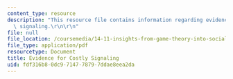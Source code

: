 ```yaml
---
content_type: resource
description: "This resource file contains information regarding evidence for costly\
  \ signaling.\r\n\r\n"
file: null
file_location: /coursemedia/14-11-insights-from-game-theory-into-social-behavior-fall-2013/fdf316b80dc9714778797ddae8eea2da_MIT14_11F13_evidence_cost.pdf
file_type: application/pdf
resourcetype: Document
title: Evidence for Costly Signaling
uid: fdf316b8-0dc9-7147-7879-7ddae8eea2da
---
```

